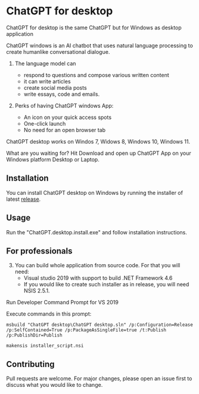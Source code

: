 # ChatGPT for desktop

ChatGPT for desktop is the same ChatGPT but for Windows as desktop application

ChatGPT windows is an AI chatbot that uses natural language processing to create humanlike conversational dialogue. 

1.   The language model can 
     - respond to questions and compose various written content
     - it can write articles
     - create social media posts
     - write essays, code and emails.
     
2.   Perks of having ChatGPT windows App:
     - An icon on your quick access spots
     - One-click launch
     - No need for an open browser tab

ChatGPT desktop works on Windos 7, Widows 8, Windows 10, Windows 11.

What are you waiting for? Hit Download and open up ChatGPT App on your Windows platform Desktop or Laptop.

## Installation

You can install ChatGPT desktop on Windows by running the installer of latest [release](https://github.com/AppsForDesktop/ChatGPT-desktop/releases/download/1.0.0/ChatGPT.desktop.install.exe).

## Usage

Run the "ChatGPT.desktop.install.exe" and follow installation instructions.

## For professionals

3.   You can build whole application from source code. For that you will need:
     - Visual studio 2019 with support to build .NET Framework 4.6
     - If you would like to create such installer as in release, you will need NSIS 2.5.1.

Run Developer Command Prompt for VS 2019

Execute commands in this prompt:

```
msbuild "ChatGPT desktop\ChatGPT desktop.sln" /p:Configuration=Release /p:SelfContained=True /p:PackageAsSingleFile=true /t:Publish /p:PublishDir=Publish

makensis installer_script.nsi
```


## Contributing

Pull requests are welcome. For major changes, please open an issue first
to discuss what you would like to change.
